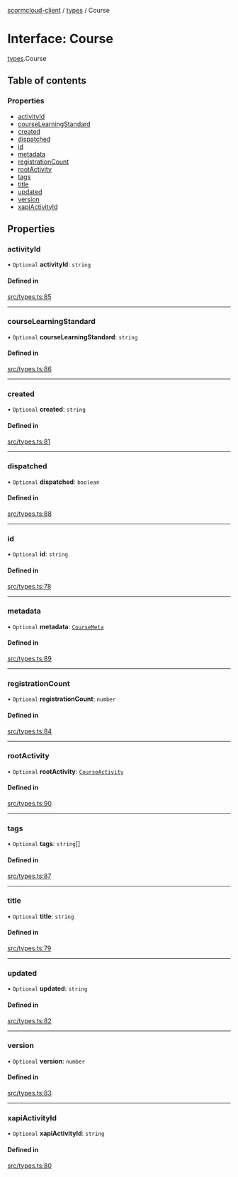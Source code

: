 [scormcloud-client](../README.md) / [types](../modules/types.md) / Course

# Interface: Course

[types](../modules/types.md).Course

## Table of contents

### Properties

- [activityId](types.Course.md#activityid)
- [courseLearningStandard](types.Course.md#courselearningstandard)
- [created](types.Course.md#created)
- [dispatched](types.Course.md#dispatched)
- [id](types.Course.md#id)
- [metadata](types.Course.md#metadata)
- [registrationCount](types.Course.md#registrationcount)
- [rootActivity](types.Course.md#rootactivity)
- [tags](types.Course.md#tags)
- [title](types.Course.md#title)
- [updated](types.Course.md#updated)
- [version](types.Course.md#version)
- [xapiActivityId](types.Course.md#xapiactivityid)

## Properties

### activityId

• `Optional` **activityId**: `string`

#### Defined in

[src/types.ts:85](https://github.com/distributhor/scormcloud-client/blob/49508a5/src/types.ts#L85)

___

### courseLearningStandard

• `Optional` **courseLearningStandard**: `string`

#### Defined in

[src/types.ts:86](https://github.com/distributhor/scormcloud-client/blob/49508a5/src/types.ts#L86)

___

### created

• `Optional` **created**: `string`

#### Defined in

[src/types.ts:81](https://github.com/distributhor/scormcloud-client/blob/49508a5/src/types.ts#L81)

___

### dispatched

• `Optional` **dispatched**: `boolean`

#### Defined in

[src/types.ts:88](https://github.com/distributhor/scormcloud-client/blob/49508a5/src/types.ts#L88)

___

### id

• `Optional` **id**: `string`

#### Defined in

[src/types.ts:78](https://github.com/distributhor/scormcloud-client/blob/49508a5/src/types.ts#L78)

___

### metadata

• `Optional` **metadata**: [`CourseMeta`](types.CourseMeta.md)

#### Defined in

[src/types.ts:89](https://github.com/distributhor/scormcloud-client/blob/49508a5/src/types.ts#L89)

___

### registrationCount

• `Optional` **registrationCount**: `number`

#### Defined in

[src/types.ts:84](https://github.com/distributhor/scormcloud-client/blob/49508a5/src/types.ts#L84)

___

### rootActivity

• `Optional` **rootActivity**: [`CourseActivity`](types.CourseActivity.md)

#### Defined in

[src/types.ts:90](https://github.com/distributhor/scormcloud-client/blob/49508a5/src/types.ts#L90)

___

### tags

• `Optional` **tags**: `string`[]

#### Defined in

[src/types.ts:87](https://github.com/distributhor/scormcloud-client/blob/49508a5/src/types.ts#L87)

___

### title

• `Optional` **title**: `string`

#### Defined in

[src/types.ts:79](https://github.com/distributhor/scormcloud-client/blob/49508a5/src/types.ts#L79)

___

### updated

• `Optional` **updated**: `string`

#### Defined in

[src/types.ts:82](https://github.com/distributhor/scormcloud-client/blob/49508a5/src/types.ts#L82)

___

### version

• `Optional` **version**: `number`

#### Defined in

[src/types.ts:83](https://github.com/distributhor/scormcloud-client/blob/49508a5/src/types.ts#L83)

___

### xapiActivityId

• `Optional` **xapiActivityId**: `string`

#### Defined in

[src/types.ts:80](https://github.com/distributhor/scormcloud-client/blob/49508a5/src/types.ts#L80)
